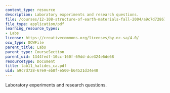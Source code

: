 ```yaml
---
content_type: resource
description: Laboratory experiments and research questions.
file: /courses/12-108-structure-of-earth-materials-fall-2004/a9c7d72867e9eb8fe500b64521d34e40_lab11_halides_ca.pdf
file_type: application/pdf
learning_resource_types:
- Labs
license: https://creativecommons.org/licenses/by-nc-sa/4.0/
ocw_type: OCWFile
parent_title: Labs
parent_type: CourseSection
parent_uid: 1344fedf-10cc-160f-69dd-dce324e6de68
resourcetype: Document
title: lab11_halides_ca.pdf
uid: a9c7d728-67e9-eb8f-e500-b64521d34e40
---
```

Laboratory experiments and research questions.